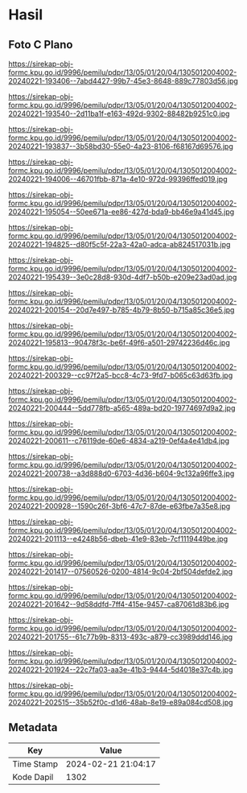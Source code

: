 # Hasil

## Foto C Plano

https://sirekap-obj-formc.kpu.go.id/9996/pemilu/pdpr/13/05/01/20/04/1305012004002-20240221-193406--7abd4427-99b7-45e3-8648-889c77803d56.jpg

https://sirekap-obj-formc.kpu.go.id/9996/pemilu/pdpr/13/05/01/20/04/1305012004002-20240221-193540--2d11ba1f-e163-492d-9302-88482b9251c0.jpg

https://sirekap-obj-formc.kpu.go.id/9996/pemilu/pdpr/13/05/01/20/04/1305012004002-20240221-193837--3b58bd30-55e0-4a23-8106-f68167d69576.jpg

https://sirekap-obj-formc.kpu.go.id/9996/pemilu/pdpr/13/05/01/20/04/1305012004002-20240221-194006--46701fbb-871a-4e10-972d-99396ffed019.jpg

https://sirekap-obj-formc.kpu.go.id/9996/pemilu/pdpr/13/05/01/20/04/1305012004002-20240221-195054--50ee671a-ee86-427d-bda9-bb46e9a41d45.jpg

https://sirekap-obj-formc.kpu.go.id/9996/pemilu/pdpr/13/05/01/20/04/1305012004002-20240221-194825--d80f5c5f-22a3-42a0-adca-ab824517031b.jpg

https://sirekap-obj-formc.kpu.go.id/9996/pemilu/pdpr/13/05/01/20/04/1305012004002-20240221-195439--3e0c28d8-930d-4df7-b50b-e209e23ad0ad.jpg

https://sirekap-obj-formc.kpu.go.id/9996/pemilu/pdpr/13/05/01/20/04/1305012004002-20240221-200154--20d7e497-b785-4b79-8b50-b715a85c36e5.jpg

https://sirekap-obj-formc.kpu.go.id/9996/pemilu/pdpr/13/05/01/20/04/1305012004002-20240221-195813--90478f3c-be6f-49f6-a501-29742236d46c.jpg

https://sirekap-obj-formc.kpu.go.id/9996/pemilu/pdpr/13/05/01/20/04/1305012004002-20240221-200329--cc97f2a5-bcc8-4c73-9fd7-b065c63d63fb.jpg

https://sirekap-obj-formc.kpu.go.id/9996/pemilu/pdpr/13/05/01/20/04/1305012004002-20240221-200444--5dd778fb-a565-489a-bd20-19774697d9a2.jpg

https://sirekap-obj-formc.kpu.go.id/9996/pemilu/pdpr/13/05/01/20/04/1305012004002-20240221-200611--c76119de-60e6-4834-a219-0ef4a4e41db4.jpg

https://sirekap-obj-formc.kpu.go.id/9996/pemilu/pdpr/13/05/01/20/04/1305012004002-20240221-200738--a3d888d0-6703-4d36-b604-9c132a96ffe3.jpg

https://sirekap-obj-formc.kpu.go.id/9996/pemilu/pdpr/13/05/01/20/04/1305012004002-20240221-200928--1590c26f-3bf6-47c7-87de-e63fbe7a35e8.jpg

https://sirekap-obj-formc.kpu.go.id/9996/pemilu/pdpr/13/05/01/20/04/1305012004002-20240221-201113--e4248b56-dbeb-41e9-83eb-7cf1119449be.jpg

https://sirekap-obj-formc.kpu.go.id/9996/pemilu/pdpr/13/05/01/20/04/1305012004002-20240221-201417--07560526-0200-4814-9c04-2bf504defde2.jpg

https://sirekap-obj-formc.kpu.go.id/9996/pemilu/pdpr/13/05/01/20/04/1305012004002-20240221-201642--9d58ddfd-7ff4-415e-9457-ca87061d83b6.jpg

https://sirekap-obj-formc.kpu.go.id/9996/pemilu/pdpr/13/05/01/20/04/1305012004002-20240221-201755--61c77b9b-8313-493c-a879-cc3989ddd146.jpg

https://sirekap-obj-formc.kpu.go.id/9996/pemilu/pdpr/13/05/01/20/04/1305012004002-20240221-201924--22c7fa03-aa3e-41b3-9444-5d4018e37c4b.jpg

https://sirekap-obj-formc.kpu.go.id/9996/pemilu/pdpr/13/05/01/20/04/1305012004002-20240221-202515--35b52f0c-d1d6-48ab-8e19-e89a084cd508.jpg


## Metadata

| Key        | Value               |
| ---------- | ------------------- |
| Time Stamp | 2024-02-21 21:04:17 |
| Kode Dapil | 1302                |



